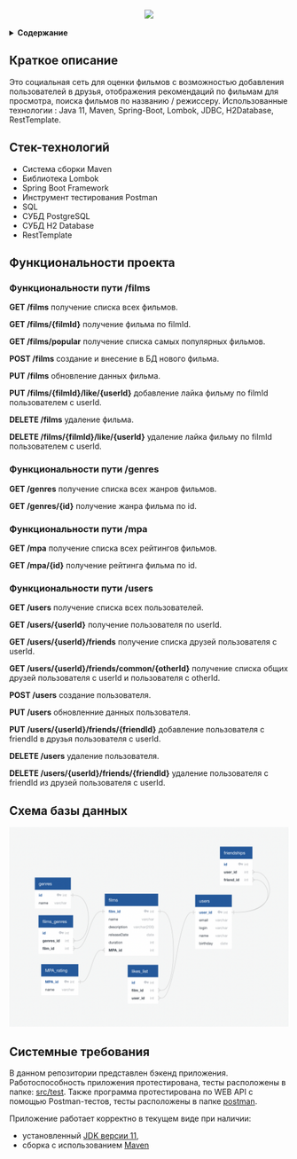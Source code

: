 
<!-- PROJECT LOGO -->
<br />
<div align="center">
  <a href="https://github.com/github_username/repo_name">
    <img src="https://x-lines.ru/letters/i/cyrillicfancy/1194/000000/32/0/e3wsa5mxqjoze3e.png">
  </a>

  <p align="center">
  </p>
</div>


</details>
<details><summary><b>Содержание</b></summary>
  
    1. Краткое описание
    2. Стек-технологий
    3. Функциональности проекта
    4. Схема базы данных
    5. Системные требования
    
</details>


## Краткое описание

Это социальная сеть для оценки фильмов с возможностью добавления пользователей в друзья, отображения рекомендаций по фильмам для просмотра, поиска фильмов по названию / режиссеру. Использованные технологии : Java 11, Maven, Spring-Boot, Lombok, JDBC, H2Database, RestTemplate.

## Стек-технологий

* Система сборки Maven
* Библиотека Lombok
* Spring Boot Framework
* Инструмент тестирования Postman
* SQL
* СУБД PostgreSQL
* СУБД H2 Database
* RestTemplate

## Функциональности проекта

### Функциональности пути /films

**GET /films** получение списка всех фильмов.

**GET /films/{filmId}** получение фильма по filmId.

**GET /films/popular** получение списка самых популярных фильмов.

**POST /films** создание и внесение в БД нового фильма.

**PUT /films** обновление данных фильма.

**PUT /films/{filmId}/like/{userId}** добавление лайка фильму по filmId пользователем с userId.

**DELETE /films** удаление фильма.

**DELETE /films/{filmId}/like/{userId}** удаление лайка фильму по filmId пользователем с userId.

### Функциональности пути /genres

**GET /genres** получение списка всех жанров фильмов.

**GET /genres/{id}** получение жанра фильма по id.

### Функциональности пути /mpa

**GET /mpa** получение списка всех рейтингов фильмов.

**GET /mpa/{id}** получение рейтинга фильма по id.

### Функциональности пути /users

**GET /users** получение списка всех пользователей.

**GET /users/{userId}** получение пользователя по userId.

**GET /users/{userId}/friends** получение списка друзей пользователя с userId.

**GET /users/{userId}/friends/common/{otherId}** получение списка общих друзей пользователя с userId и пользователя с otherId.

**POST /users** создание пользователя.

**PUT /users** обновленние данных пользователя.

**PUT /users/{userId}/friends/{friendId}** добавление пользователя с friendId в друзья пользователя с userId.

**DELETE /users** удаление пользователя.

**DELETE /users/{userId}/friends/{friendId}** удаление пользователя с friendId из друзей пользователя с userId.


## Схема базы данных
![ShareIt Data Base diagram](https://github.com/DmitreeV/java-filmorate/blob/main/images/ER-diagram.png)

## Системные требования

В данном репозитории представлен бэкенд приложения. Работоспособность приложения протестирована, тесты расположены в
папкe: [src/test](./src/test). Также программа протестирована по WEB API с помощью
Postman-тестов, тесты расположены в папке [postman](./postman/).

Приложение работает корректно в текущем виде при наличии:

- установленный [JDK версии 11](https://docs.aws.amazon.com/corretto/),
- сборка с использованием [Maven](https://maven.apache.org/)
